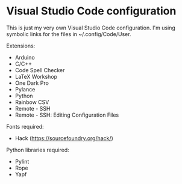 # Visual Studio Code configuration

This is just my very own Visual Studio Code configuration. I'm using symbolic links for the files 
in ~/.config/Code/User.

Extensions:
- Arduino
- C/C++
- Code Spell Checker
- LaTeX Workshop
- One Dark Pro
- Pylance
- Python
- Rainbow CSV
- Remote - SSH
- Remote - SSH: Editing Configuration Files

Fonts required:
- Hack (https://sourcefoundry.org/hack/)

Python libraries required:
- Pylint
- Rope
- Yapf
